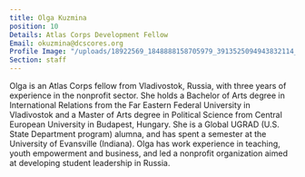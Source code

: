 ```yaml
---
title: Olga Kuzmina
position: 10
Details: Atlas Corps Development Fellow
Email: okuzmina@dcscores.org
Profile Image: "/uploads/18922569_1848888158705979_3913525094943832114_o.jpg"
Section: staff
---
```


Olga is an Atlas Corps fellow from Vladivostok, Russia, with three years of experience in the nonprofit sector. She holds a Bachelor of Arts degree in International Relations from the Far Eastern Federal University in Vladivostok and a Master of Arts degree in Political Science from Central European University in Budapest, Hungary. She is a Global UGRAD (U.S. State Department program) alumna, and has spent a semester at the University of Evansville (Indiana). Olga has work experience in teaching, youth empowerment and business, and led a nonprofit organization aimed at developing student leadership in Russia.